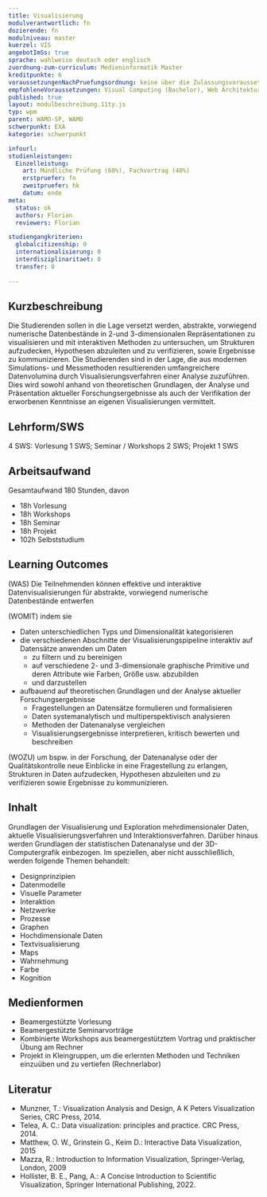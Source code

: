 ```yaml
---
title: Visualisierung
modulverantwortlich: fn
dozierende: fn
modulniveau: master
kuerzel: VIS
angebotImSs: true
sprache: wahlweise deutsch oder englisch
zuordnung-zum-curriculum: Medieninformatik Master
kreditpunkte: 6
voraussetzungenNachPruefungsordnung: keine über die Zulassungsvoraussetzungen zum Studium hinausgehenden
empfohleneVoraussetzungen: Visual Computing (Bachelor), Web Architekturen (Bachelor) bzw. Kenntnisse in HTML
published: true
layout: modulbeschreibung.11ty.js
typ: wpm
parent: WAMO-SP, WAMO
schwerpunkt: EXA
kategorie: schwerpunkt

infourl:
studienleistungen:
  Einzelleistung:
    art: Mündliche Prüfung (60%), Fachvortrag (40%)
    erstpruefer: fn
    zweitpruefer: hk
    datum: ende
meta:
  status: ok
  authors: Florian
  reviewers: Florian

studiengangkriterien:
  globalcitizenship: 0
  internationalisierung: 0
  interdisziplinaritaet: 0
  transfer: 0
  
---
```


## Kurzbeschreibung
Die Studierenden sollen in die Lage versetzt werden, abstrakte, vorwiegend numerische Datenbestände in 2-und 3-dimensionalen Repräsentationen zu visualisieren und mit interaktiven Methoden zu untersuchen, um Strukturen aufzudecken, Hypothesen abzuleiten und zu verifizieren, sowie Ergebnisse zu kommunizieren. Die Studierenden sind in der Lage, die aus modernen Simulations- und Messmethoden resultierenden umfangreichere Datenvolumina durch Visualisierungsverfahren einer Analyse zuzuführen. Dies wird sowohl anhand von theoretischen Grundlagen, der Analyse und Präsentation aktueller Forschungsergebnisse als auch der Verifikation der erworbenen Kenntnisse an eigenen Visualisierungen vermittelt.


## Lehrform/SWS
4 SWS: Vorlesung 1 SWS; Seminar / Workshops 2 SWS; Projekt 1 SWS

## Arbeitsaufwand
Gesamtaufwand 180 Stunden, davon

- 18h Vorlesung
- 18h Workshops
- 18h Seminar
- 18h Projekt
- 102h Selbststudium

## Learning Outcomes
(WAS) Die Teilnehmenden können effektive und interaktive Datenvisualisierungen für abstrakte, vorwiegend numerische Datenbestände entwerfen

(WOMIT) indem sie
- Daten unterschiedlichen Typs und Dimensionalität kategorisieren
- die verschiedenen Abschnitte der Visualisierungspipeline interaktiv auf Datensätze anwenden um Daten
   - zu filtern und zu bereinigen
   - auf verschiedene 2- und 3-dimensionale graphische Primitive und deren Attribute wie Farben, Größe usw. abzubilden
   - und darzustellen
- aufbauend auf theoretischen Grundlagen und der Analyse aktueller Forschungsergebnisse
  - Fragestellungen an Datensätze formulieren und formalisieren
  - Daten systemanalytisch und multiperspektivisch analysieren
  - Methoden der Datenanalyse vergleichen
  - Visualisierungsergebnisse interpretieren, kritisch bewerten und beschreiben

(WOZU)
um bspw. in der Forschung, der Datenanalyse oder der Qualitätskontrolle neue Einblicke in eine Fragestellung zu erlangen, Strukturen in Daten aufzudecken, Hypothesen abzuleiten und zu verifizieren sowie Ergebnisse zu kommunizieren.


## Inhalt
Grundlagen der Visualisierung und Exploration mehrdimensionaler Daten, aktuelle Visualisierungsverfahren und Interaktionsverfahren.
Darüber hinaus werden Grundlagen der statistischen Datenanalyse und der 3D-Computergrafik einbezogen.
Im speziellen, aber nicht ausschließlich, werden folgende Themen behandelt:

- Designprinzipien
- Datenmodelle
- Visuelle Parameter
- Interaktion
- Netzwerke
- Prozesse
- Graphen
- Hochdimensionale Daten
- Textvisualisierung
- Maps
- Wahrnehmung
- Farbe
- Kognition

## Medienformen
- Beamergestützte Vorlesung
- Beamergestützte Seminarvorträge
- Kombinierte Workshops aus beamergestütztem Vortrag und praktischer Übung am Rechner
- Projekt in Kleingruppen, um die erlernten Methoden und Techniken einzuüben und zu vertiefen (Rechnerlabor)

## Literatur
- Munzner, T.: Visualization Analysis and Design, A K Peters Visualization Series, CRC Press, 2014.
- Telea, A. C.: Data visualization: principles and practice. CRC Press, 2014.
- Matthew, O. W., Grinstein G., Keim D.: Interactive Data Visualization, 2015
- Mazza, R.: Introduction to Information Visualization, Springer-Verlag, London, 2009
- Hollister, B. E., Pang, A.: A Concise Introduction to Scientific Visualization, Springer International Publishing, 2022.
